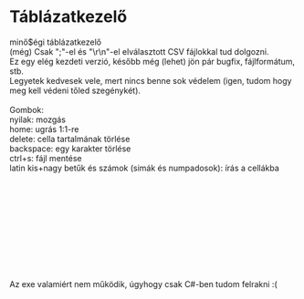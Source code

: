 # Táblázatkezelő
 minő$égi táblázatkezelő<br />
 (még) Csak ";"-el és "\r\n"-el elválasztott CSV fájlokkal tud dolgozni. <br />
 Ez egy elég kezdeti verzió, később még (lehet) jön pár bugfix, fájlformátum, stb. <br />
 Legyetek kedvesek vele, mert nincs benne sok védelem (igen, tudom hogy meg kell védeni tőled szegénykét).<br /><br />
 Gombok: <br />
    nyilak: mozgás<br />
    home: ugrás 1:1-re<br />
    delete: cella tartalmának törlése<br />
    backspace: egy karakter törlése<br />
    ctrl+s: fájl mentése<br />
    latin kis+nagy betűk és számok (simák és numpadosok): írás a cellákba<br /><br /><br /><br /><br /><br /><br /><br /><br /><br /><br /><br />
    Az exe valamiért nem működik, úgyhogy csak C#-ben tudom felrakni :(
